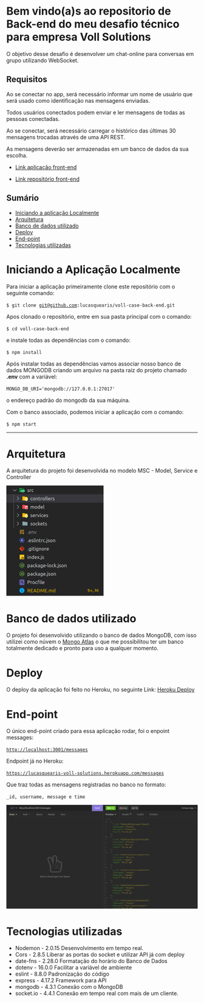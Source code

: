 # Bem vindo(a)s ao repositorio de Back-end do meu desafio técnico para empresa Voll Solutions

O objetivo desse desafio é desenvolver um chat-online para conversas em grupo utilizando WebSocket.

## Requisitos

Ao se conectar no app, será necessário informar um nome de usuário que será usado como identificação nas mensagens enviadas.

Todos usuários conectados podem enviar e ler mensagens de todas as pessoas conectadas.

Ao se conectar, será necessário carregar o histórico das últimas 30 mensagens trocadas através de uma API REST.

As mensagens deverão ser armazenadas em um banco de dados da sua escolha.

- [Link aplicação front-end](https://lucasquearis-voll-solutions-case.netlify.app/login)

- [Link repositório front-end](https://github.com/lucasquearis/voll-case-front-end)

## Sumário

- [Iniciando a aplicação Localmente](#initApp)
- [Arquitetura](#architecture)
- [Banco de dados utilizado](#database)
- [Deploy](#deploy)
- [End-point](#end-point)
- [Tecnologias utilizadas](#technologies)

# <a name="initApp"></a> Iniciando a Aplicação Localmente

Para iniciar a aplicação primeiramente clone este repositório com o seguinte comando:

<code>$ git clone git@github.com:lucasquearis/voll-case-back-end.git </code>

Apos clonado o repositório, entre em sua pasta principal com o comando:

<code>$ cd voll-case-back-end</code>

 e instale todas as dependências com o comando:

<code>$ npm install </code>

Após instalar todas as dependências vamos associar nosso banco de dados MONGODB criando um arquivo na pasta raíz do projeto chamado **.env** com a variável:

<code>MONGO_DB_URI='mongodb://127.0.0.1:27017'</code>

o endereço padrão do mongodb da sua máquina.

Com o banco associado, podemos iniciar a aplicação com o comando:

<code>$ npm start</code>

<hr>

# <a name="architecture"></a> Arquitetura

A arquitetura do projeto foi desenvolvida no modelo MSC - Model, Service e Controller

![Arquitetura](/images/arquitetura.png)

# <a name="database"></a> Banco de dados utilizado

O projeto foi desenvolvido utilizando o banco de dados MongoDB, com isso utilizei como núvem o [Mongo Atlas](https://www.mongodb.com/pt-br/cloud) o que me possibilitou ter um banco totalmente dedicado e pronto para uso a qualquer momento.

# <a name="deploy"></a> Deploy

O deploy da aplicação foi feito no Heroku, no seguinte Link:
[Heroku Deploy](https://lucasquearis-voll-solutions.herokuapp.com/)

# <a name="end-point"></a> End-point

O único end-point criado para essa aplicação rodar, foi o enpoint messages:

<code><http://localhost:3001/messages></code>

Endpoint já no Heroku:

<code><https://lucasquearis-voll-solutions.herokuapp.com/messages></code>

Que traz todas as mensagens registradas no banco no formato:

<code>_id, username, message e time</code>

![Mensagens pelo end-point](/images/end-point.png)

# <a name="technologies"></a> Tecnologias utilizadas

- Nodemon - 2.0.15 Desenvolvimento em tempo real.
- Cors - 2.8.5 Liberar as portas do socket e utilizar API já com deploy
- date-fns - 2.28.0 Formatação do horário do Banco de Dados
- dotenv - 16.0.0 Facilitar a variável de ambiente
- eslint - 8.8.0 Padronização do código
- express - 4.17.2 Framework para API
- mongodb - 4.3.1 Conexão com o MongoDB
- socket.io - 4.4.1 Conexão em tempo real com mais de um cliente.
